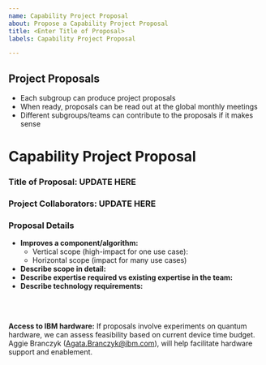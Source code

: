 ```yaml
---
name: Capability Project Proposal
about: Propose a Capability Project Proposal
title: <Enter Title of Proposal>
labels: Capability Project Proposal

---
```


## Project Proposals
- Each subgroup can produce project proposals
- When ready, proposals can be read out at the global monthly meetings
- Different subgroups/teams can contribute to the proposals if it makes sense

<!-- INSTRUCTIONS - Please fill out the template below to the best of your abilities. Any text within the arrow and dash areas is hidden from final view. -->

# Capability Project Proposal

### Title of Proposal: UPDATE HERE
<!-- ^^ Give your proposal a name to distinguish it --> 

### Project Collaborators: UPDATE HERE
<!-- ^^ Enter the names of those collaborators that are already involved --> 

### Proposal Details

- **Improves a component/algorithm:**
  - Vertical scope (high-impact for one use case): 
  - Horizontal scope (impact for many use cases)
- **Describe scope in detail:**
- **Describe expertise required vs existing expertise in the team:**
- **Describe technology requirements:**

<!-- REMINDER - Please fill out the ^^ above to the best of your abilities. -->

<br>
<br>

**Access to IBM hardware:**
If proposals involve experiments on quantum hardware, we can assess feasibility based on current device time budget. Aggie Branczyk (Agata.Branczyk@ibm.com), will help facilitate hardware support
and enablement.
